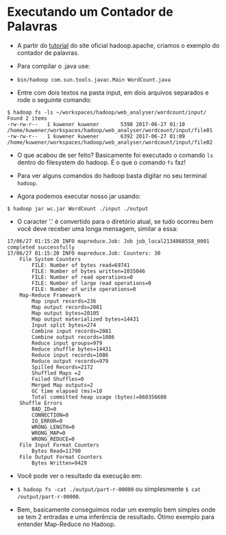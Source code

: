 # Executando um Contador de Palavras

- A partir do [tutorial](https://hadoop.apache.org/docs/r2.8.0/hadoop-mapreduce-client/hadoop-mapreduce-client-core/MapReduceTutorial.html#Example:_WordCount_v1.0) do site oficial hadoop.apache, criamos o exemplo do contador de palavras.

- Para compilar o .java use:

- `bin/hadoop com.sun.tools.javac.Main WordCount.java`

- Entre com dois textos na pasta input, em dois arquivos separados e rode o seguinte comando:

```
$ hadoop fs -ls ~/workspaces/hadoop/web_analyser/wordcount/input/
Found 2 items
-rw-rw-r--   1 kuwener kuwener       5398 2017-06-27 01:10 /home/kuwener/workspaces/hadoop/web_analyser/wordcount/input/file01
-rw-rw-r--   1 kuwener kuwener       6392 2017-06-27 01:09 /home/kuwener/workspaces/hadoop/web_analyser/wordcount/input/file02
```

- O que acabou de ser feito? Basicamente foi executado o comando `ls` dentro do filesystem do hadoop. É o que o comando `fs` faz!

- Para ver alguns comandos do hadoop basta digitar no seu terminal `hadoop`.

- Agora podemos executar nosso jar usando:

```
$ hadoop jar wc.jar WordCount ./input ./output
```

- O caracter '.' é convertido para o diretório atual, se tudo ocorreu bem você deve receber uma longa mensagem, similar a essa:

```
17/06/27 01:15:20 INFO mapreduce.Job: Job job_local2134868558_0001 completed successfully
17/06/27 01:15:20 INFO mapreduce.Job: Counters: 30
	File System Counters
		FILE: Number of bytes read=69741
		FILE: Number of bytes written=1035046
		FILE: Number of read operations=0
		FILE: Number of large read operations=0
		FILE: Number of write operations=0
	Map-Reduce Framework
		Map input records=236
		Map output records=2081
		Map output bytes=20105
		Map output materialized bytes=14431
		Input split bytes=274
		Combine input records=2081
		Combine output records=1086
		Reduce input groups=979
		Reduce shuffle bytes=14431
		Reduce input records=1086
		Reduce output records=979
		Spilled Records=2172
		Shuffled Maps =2
		Failed Shuffles=0
		Merged Map outputs=2
		GC time elapsed (ms)=10
		Total committed heap usage (bytes)=860356608
	Shuffle Errors
		BAD_ID=0
		CONNECTION=0
		IO_ERROR=0
		WRONG_LENGTH=0
		WRONG_MAP=0
		WRONG_REDUCE=0
	File Input Format Counters
		Bytes Read=11790
	File Output Format Counters
		Bytes Written=9429
```

- Você pode ver o resultado da execução em:

- `$ hadoop fs -cat ./output/part-r-00000` ou simplesmente `$ cat /output/part-r-00000`.

- Bem, basicamente conseguimos rodar um exemplo bem simples onde se tem 2 entradas e uma inferência de resultado. Ótimo exemplo para entender Map-Reduce no Hadoop.
